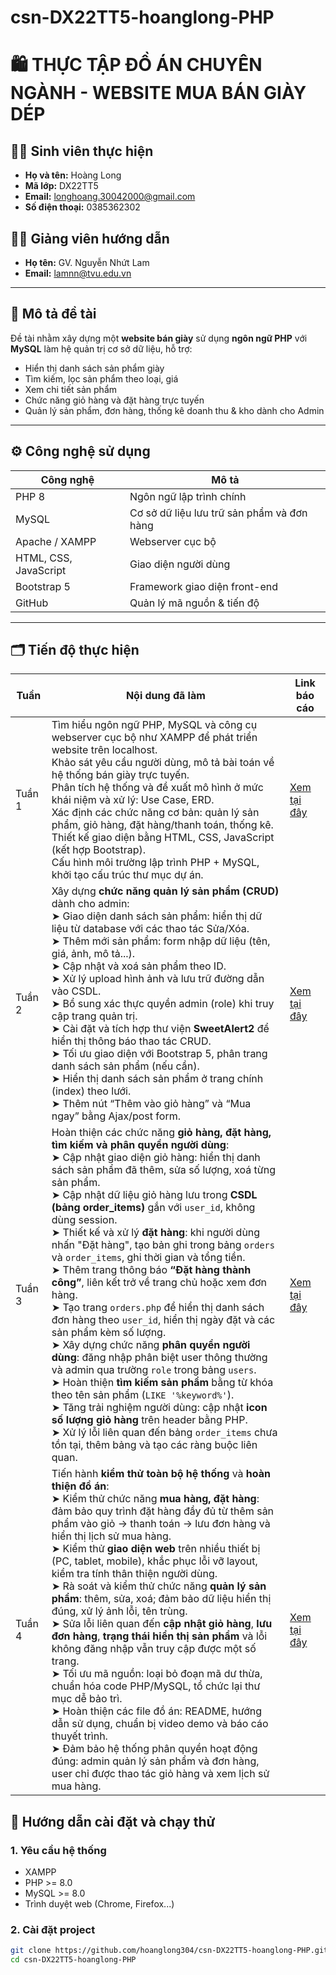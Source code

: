 # csn-DX22TT5-hoanglong-PHP  
# 🛍️ THỰC TẬP ĐỒ ÁN CHUYÊN NGÀNH - WEBSITE MUA BÁN GIÀY DÉP

## 👩‍💻 Sinh viên thực hiện
- **Họ và tên:** Hoàng Long  
- **Mã lớp:** DX22TT5  
- **Email:** longhoang.30042000@gmail.com  
- **Số điện thoại:** 0385362302

## 👨‍🏫 Giảng viên hướng dẫn
- **Họ tên:** GV. Nguyễn Nhứt Lam  
- **Email:** lamnn@tvu.edu.vn

---

## 📌 Mô tả đề tài

Đề tài nhằm xây dựng một **website bán giày** sử dụng **ngôn ngữ PHP** với **MySQL** làm hệ quản trị cơ sở dữ liệu, hỗ trợ:
- Hiển thị danh sách sản phẩm giày
- Tìm kiếm, lọc sản phẩm theo loại, giá
- Xem chi tiết sản phẩm
- Chức năng giỏ hàng và đặt hàng trực tuyến
- Quản lý sản phẩm, đơn hàng, thống kê doanh thu & kho dành cho Admin

---

## ⚙️ Công nghệ sử dụng

| Công nghệ | Mô tả |
|----------|-------|
| PHP 8 | Ngôn ngữ lập trình chính |
| MySQL | Cơ sở dữ liệu lưu trữ sản phẩm và đơn hàng |
| Apache / XAMPP | Webserver cục bộ |
| HTML, CSS, JavaScript | Giao diện người dùng |
| Bootstrap 5 | Framework giao diện front-end |
| GitHub | Quản lý mã nguồn & tiến độ |

---

## 🗂️ Tiến độ thực hiện

| Tuần   | Nội dung đã làm | Link báo cáo |
|--------|------------------|--------------|
| Tuần 1 | Tìm hiểu ngôn ngữ PHP, MySQL và công cụ webserver cục bộ như XAMPP để phát triển website trên localhost.<br>Khảo sát yêu cầu người dùng, mô tả bài toán về hệ thống bán giày trực tuyến.<br>Phân tích hệ thống và đề xuất mô hình ở mức khái niệm và xử lý: Use Case, ERD.<br>Xác định các chức năng cơ bản: quản lý sản phẩm, giỏ hàng, đặt hàng/thanh toán, thống kê.<br>Thiết kế giao diện bằng HTML, CSS, JavaScript (kết hợp Bootstrap).<br>Cấu hình môi trường lập trình PHP + MySQL, khởi tạo cấu trúc thư mục dự án. | [Xem tại đây](progress-report/week01.txt) |
| Tuần 2 | Xây dựng **chức năng quản lý sản phẩm (CRUD)** dành cho admin:<br>➤ Giao diện danh sách sản phẩm: hiển thị dữ liệu từ database với các thao tác Sửa/Xóa.<br>➤ Thêm mới sản phẩm: form nhập dữ liệu (tên, giá, ảnh, mô tả...).<br>➤ Cập nhật và xoá sản phẩm theo ID.<br>➤ Xử lý upload hình ảnh và lưu trữ đường dẫn vào CSDL.<br>➤ Bổ sung xác thực quyền admin (role) khi truy cập trang quản trị.<br>➤ Cài đặt và tích hợp thư viện **SweetAlert2** để hiển thị thông báo thao tác CRUD.<br>➤ Tối ưu giao diện với Bootstrap 5, phân trang danh sách sản phẩm (nếu cần).<br>➤ Hiển thị danh sách sản phẩm ở trang chính (index) theo lưới.<br>➤ Thêm nút “Thêm vào giỏ hàng” và “Mua ngay” bằng Ajax/post form. | [Xem tại đây](progress-report/week02.txt) |
| Tuần 3 | Hoàn thiện các chức năng **giỏ hàng, đặt hàng, tìm kiếm và phân quyền người dùng**:<br>➤ Cập nhật giao diện giỏ hàng: hiển thị danh sách sản phẩm đã thêm, sửa số lượng, xoá từng sản phẩm.<br>➤ Cập nhật dữ liệu giỏ hàng lưu trong **CSDL (bảng order_items)** gắn với `user_id`, không dùng session.<br>➤ Thiết kế và xử lý **đặt hàng**: khi người dùng nhấn "Đặt hàng", tạo bản ghi trong bảng `orders` và `order_items`, ghi thời gian và tổng tiền.<br>➤ Thêm trang thông báo **“Đặt hàng thành công”**, liên kết trở về trang chủ hoặc xem đơn hàng.<br>➤ Tạo trang `orders.php` để hiển thị danh sách đơn hàng theo `user_id`, hiển thị ngày đặt và các sản phẩm kèm số lượng.<br>➤ Xây dựng chức năng **phân quyền người dùng**: đăng nhập phân biệt user thông thường và admin qua trường `role` trong bảng `users`.<br>➤ Hoàn thiện **tìm kiếm sản phẩm** bằng từ khóa theo tên sản phẩm (`LIKE '%keyword%'`).<br>➤ Tăng trải nghiệm người dùng: cập nhật **icon số lượng giỏ hàng** trên header bằng PHP.<br>➤ Xử lý lỗi liên quan đến bảng `order_items` chưa tồn tại, thêm bảng và tạo các ràng buộc liên quan. | [Xem tại đây](progress-report/week03.txt) |
| Tuần 4 | Tiến hành **kiểm thử toàn bộ hệ thống** và **hoàn thiện đồ án**:<br>➤ Kiểm thử chức năng **mua hàng, đặt hàng**: đảm bảo quy trình đặt hàng đầy đủ từ thêm sản phẩm vào giỏ → thanh toán → lưu đơn hàng và hiển thị lịch sử mua hàng.<br>➤ Kiểm thử **giao diện web** trên nhiều thiết bị (PC, tablet, mobile), khắc phục lỗi vỡ layout, kiểm tra tính thân thiện người dùng.<br>➤ Rà soát và kiểm thử chức năng **quản lý sản phẩm**: thêm, sửa, xoá; đảm bảo dữ liệu hiển thị đúng, xử lý ảnh lỗi, tên trùng.<br>➤ Sửa lỗi liên quan đến **cập nhật giỏ hàng**, **lưu đơn hàng**, **trạng thái hiển thị sản phẩm** và lỗi không đăng nhập vẫn truy cập được một số trang.<br>➤ Tối ưu mã nguồn: loại bỏ đoạn mã dư thừa, chuẩn hóa code PHP/MySQL, tổ chức lại thư mục dễ bảo trì.<br>➤ Hoàn thiện các file đồ án: README, hướng dẫn sử dụng, chuẩn bị video demo và báo cáo thuyết trình.<br>➤ Đảm bảo hệ thống phân quyền hoạt động đúng: admin quản lý sản phẩm và đơn hàng, user chỉ được thao tác giỏ hàng và xem lịch sử mua hàng. | [Xem tại đây](progress-report/week04.txt) |

## 🧪 Hướng dẫn cài đặt và chạy thử

### 1. Yêu cầu hệ thống
- XAMPP
- PHP >= 8.0
- MySQL >= 8.0
- Trình duyệt web (Chrome, Firefox...)

### 2. Cài đặt project
```bash
git clone https://github.com/hoanglong304/csn-DX22TT5-hoanglong-PHP.git
cd csn-DX22TT5-hoanglong-PHP
